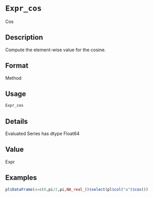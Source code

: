 # `Expr_cos`

Cos


## Description

Compute the element-wise value for the cosine.


## Format

Method


## Usage

```r
Expr_cos
```


## Details

Evaluated Series has dtype Float64


## Value

Expr


## Examples

```r
pl$DataFrame(a=c(0,pi/2,pi,NA_real_))$select(pl$col("a")$cos())
```


